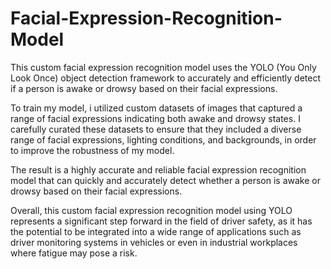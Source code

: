 # Facial-Expression-Recognition-Model
This custom facial expression recognition model uses the YOLO (You Only Look Once) object detection framework to accurately and efficiently detect if a person is awake or drowsy based on their facial expressions.

To train my model, i utilized custom datasets of images that captured a range of facial expressions indicating both awake and drowsy states. I carefully curated these datasets to ensure that they included a diverse range of facial expressions, lighting conditions, and backgrounds, in order to improve the robustness of my model.

The result is a highly accurate and reliable facial expression recognition model that can quickly and accurately detect whether a person is awake or drowsy based on their facial expressions.

Overall, this custom facial expression recognition model using YOLO represents a significant step forward in the field of driver safety, as it has the potential to be integrated into a wide range of applications such as driver monitoring systems in vehicles or even in industrial workplaces where fatigue may pose a risk.
